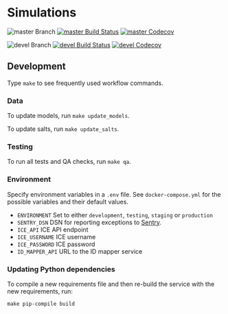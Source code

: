 # Simulations

![master Branch](https://img.shields.io/badge/branch-master-blue.svg)
[![master Build Status](https://travis-ci.org/DD-DeCaF/simulations.svg?branch=master)](https://travis-ci.org/DD-DeCaF/simulations)
[![master Codecov](https://codecov.io/gh/DD-DeCaF/simulations/branch/master/graph/badge.svg)](https://codecov.io/gh/DD-DeCaF/simulations/branch/master)

![devel Branch](https://img.shields.io/badge/branch-devel-blue.svg)
[![devel Build Status](https://travis-ci.org/DD-DeCaF/simulations.svg?branch=devel)](https://travis-ci.org/DD-DeCaF/simulations)
[![devel Codecov](https://codecov.io/gh/DD-DeCaF/simulations/branch/devel/graph/badge.svg)](https://codecov.io/gh/DD-DeCaF/simulations/branch/devel)

## Development

Type `make` to see frequently used workflow commands.

### Data

To update models, run `make update_models`.

To update salts, run `make update_salts`.

### Testing

To run all tests and QA checks, run `make qa`.

### Environment

Specify environment variables in a `.env` file. See `docker-compose.yml` for the possible variables and their default values.

* `ENVIRONMENT` Set to either `development`, `testing`, `staging` or `production`
* `SENTRY_DSN` DSN for reporting exceptions to [Sentry](https://docs.sentry.io/clients/python/integrations/flask/).
* `ICE_API` ICE API endpoint
* `ICE_USERNAME` ICE username
* `ICE_PASSWORD` ICE password
* `ID_MAPPER_API` URL to the ID mapper service

### Updating Python dependencies

To compile a new requirements file and then re-build the service with the new requirements, run:

    make pip-compile build
